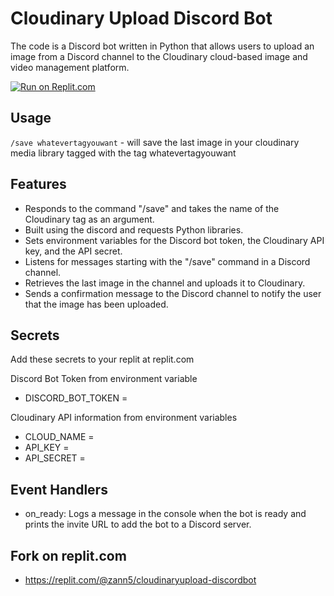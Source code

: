 # Cloudinary Upload Discord Bot
The code is a Discord bot written in Python that allows users to upload an image from a Discord channel to the Cloudinary cloud-based image and video management platform. 

[![Run on Replit.com](https://repl.it/badge/github/username/repository 'Run on Replit.com')](https://replit.com/@zann5/cloudinaryupload-discordbot)

## Usage
`/save whatevertagyouwant` - will save the last image in your cloudinary media library tagged with the tag whatevertagyouwant

## Features
- Responds to the command "/save" and takes the name of the Cloudinary tag as an argument.
- Built using the discord and requests Python libraries.
- Sets environment variables for the Discord bot token, the Cloudinary API key, and the API secret.
- Listens for messages starting with the "/save" command in a Discord channel.
- Retrieves the last image in the channel and uploads it to Cloudinary.
- Sends a confirmation message to the Discord channel to notify the user that the image has been uploaded.

## Secrets
Add these secrets to your replit at replit.com

Discord Bot Token from environment variable
- DISCORD_BOT_TOKEN = 

Cloudinary API information from environment variables
- CLOUD_NAME = 
- API_KEY = 
- API_SECRET =

## Event Handlers
- on_ready: Logs a message in the console when the bot is ready and prints the invite URL to add the bot to a Discord server.

## Fork on replit.com
- https://replit.com/@zann5/cloudinaryupload-discordbot